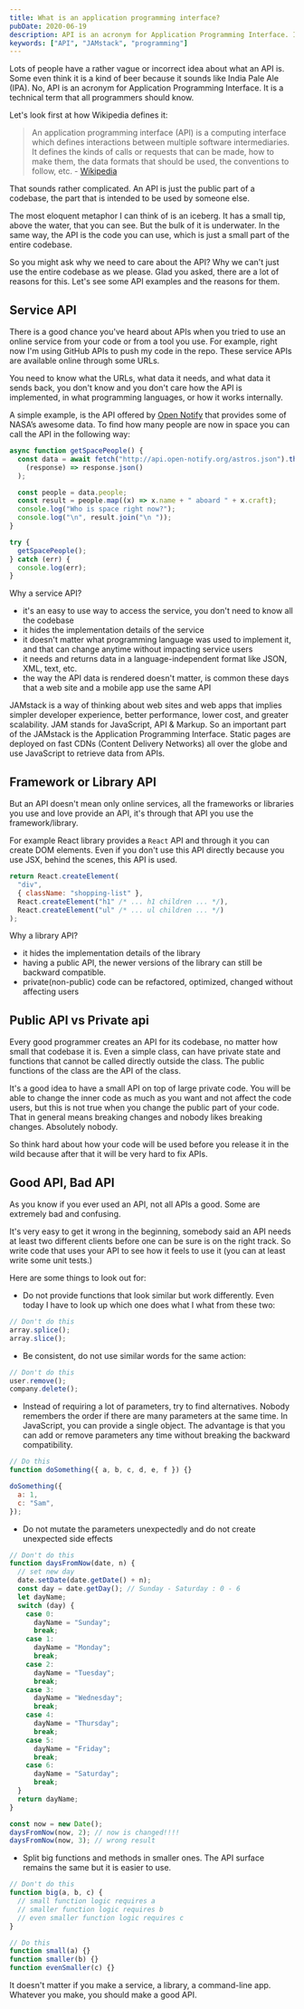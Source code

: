 ```yaml
---
title: What is an application programming interface?
pubDate: 2020-06-19
description: API is an acronym for Application Programming Interface. It is a technical term that all programmers should know
keywords: ["API", "JAMstack", "programming"]
---
```


Lots of people have a rather vague or incorrect idea about what an API is.
Some even think it is a kind of beer because it sounds like India Pale Ale (IPA). No, API is an acronym for
Application Programming Interface. It is a technical term that all programmers should know.

Let's look first at how Wikipedia defines it:

> An application programming interface (API) is a computing interface which defines interactions between
> multiple software intermediaries. It defines the kinds of calls or requests that can be made,
> how to make them, the data formats that should be used, the conventions to follow, etc. - [Wikipedia](https://en.wikipedia.org/wiki/Application_programming_interface)

That sounds rather complicated. An API is just the public part of a codebase, the part that is intended to be used by someone else.

The most eloquent metaphor I can think of is an iceberg. It has a small tip, above the water, that you can see.
But the bulk of it is underwater. In the same way, the API is the code you can use, which is just a small part
of the entire codebase.

So you might ask why we need to care about the API? Why we can't just use the entire codebase as we please.
Glad you asked, there are a lot of reasons for this. Let's see some API examples and the reasons for them.

## Service API

There is a good chance you've heard about APIs when you tried to use an online service from your code or from a tool you use.
For example, right now I'm using GitHub APIs to push my code in the repo.
These service APIs are available online through some URLs.

You need to know what the URLs, what data it needs, and what data it sends back, you don't know and you don't
care how the API is implemented, in what programming languages, or how it works internally.

A simple example, is the API offered by [Open Notify](http://open-notify.org/) that provides some of NASA’s awesome data.
To find how many people are now in space you can call the API in the following way:

```js
async function getSpacePeople() {
  const data = await fetch("http://api.open-notify.org/astros.json").then(
    (response) => response.json()
  );

  const people = data.people;
  const result = people.map((x) => x.name + " aboard " + x.craft);
  console.log("Who is space right now?");
  console.log("\n", result.join("\n "));
}

try {
  getSpacePeople();
} catch (err) {
  console.log(err);
}
```

Why a service API?

- it's an easy to use way to access the service, you don't need to know all the codebase
- it hides the implementation details of the service
- it doesn't matter what programming language was used to implement it, and that can change anytime without impacting service users
- it needs and returns data in a language-independent format like JSON, XML, text, etc.
- the way the API data is rendered doesn't matter, is common these days that a web site and a mobile app use the same API

JAMstack is a way of thinking about web sites and web apps that implies simpler developer experience,
better performance, lower cost, and greater scalability. JAM stands for JavaScript, API & Markup.
So an important part of the JAMstack is the Application Programming Interface.
Static pages are deployed on fast CDNs (Content Delivery Networks) all over the globe and use JavaScript to retrieve data from APIs.

## Framework or Library API

But an API doesn't mean only online services, all the frameworks or libraries you use and love provide an API,
it's through that API you use the framework/library.

For example React library provides a `React` API and through it you can create DOM elements.
Even if you don't use this API directly because you use JSX, behind the scenes, this API is used.

```js
return React.createElement(
  "div",
  { className: "shopping-list" },
  React.createElement("h1" /* ... h1 children ... */),
  React.createElement("ul" /* ... ul children ... */)
);
```

Why a library API?

- it hides the implementation details of the library
- having a public API, the newer versions of the library can still be backward compatible.
- private(non-public) code can be refactored, optimized, changed without affecting users

## Public API vs Private api

Every good programmer creates an API for its codebase, no matter how small that codebase it is.
Even a simple class, can have private state and functions that cannot be called directly outside the class.
The public functions of the class are the API of the class.

It's a good idea to have a small API on top of large private code. You will be able to change the inner code
as much as you want and not affect the code users, but this is not true when you change the public part of your
code. That in general means breaking changes and nobody likes breaking changes. Absolutely nobody.

So think hard about how your code will be used before you release it in the wild because after that it will
be very hard to fix APIs.

## Good API, Bad API

As you know if you ever used an API, not all APIs a good. Some are extremely bad and confusing.

It's very easy to get it wrong in the beginning, somebody said an API needs at least two different clients
before one can be sure is on the right track. So write code that uses your API to see how it feels to use it
(you can at least write some unit tests.)

Here are some things to look out for:

- Do not provide functions that look similar but work differently. Even today I have to look up which
  one does what I what from these two:

```js
// Don't do this
array.splice();
array.slice();
```

- Be consistent, do not use similar words for the same action:

```js
// Don't do this
user.remove();
company.delete();
```

- Instead of requiring a lot of parameters, try to find alternatives.
  Nobody remembers the order if there are many parameters at the same time.
  In JavaScript, you can provide a single object. The advantage is that you can add or remove parameters any time
  without breaking the backward compatibility.

```js
// Do this
function doSomething({ a, b, c, d, e, f }) {}

doSomething({
  a: 1,
  c: "Sam",
});
```

- Do not mutate the parameters unexpectedly and do not create unexpected side effects

```js
// Don't do this
function daysFromNow(date, n) {
  // set new day
  date.setDate(date.getDate() + n);
  const day = date.getDay(); // Sunday - Saturday : 0 - 6
  let dayName;
  switch (day) {
    case 0:
      dayName = "Sunday";
      break;
    case 1:
      dayName = "Monday";
      break;
    case 2:
      dayName = "Tuesday";
      break;
    case 3:
      dayName = "Wednesday";
      break;
    case 4:
      dayName = "Thursday";
      break;
    case 5:
      dayName = "Friday";
      break;
    case 6:
      dayName = "Saturday";
      break;
  }
  return dayName;
}

const now = new Date();
daysFromNow(now, 2); // now is changed!!!!
daysFromNow(now, 3); // wrong result
```

- Split big functions and methods in smaller ones. The API surface remains the same but it is easier to use.

```js
// Don't do this
function big(a, b, c) {
  // small function logic requires a
  // smaller function logic requires b
  // even smaller function logic requires c
}

// Do this
function small(a) {}
function smaller(b) {}
function evenSmaller(c) {}
```

It doesn't matter if you make a service, a library, a command-line app.
Whatever you make, you should make a good API.
